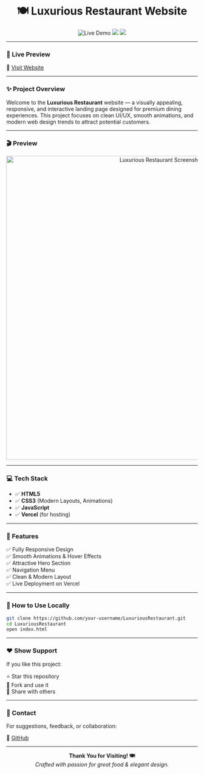 <h1 align="center">🍽️ Luxurious Restaurant Website</h1>

<p align="center">
  <img src="https://img.shields.io/badge/Live-Demo-green?style=for-the-badge&logo=vercel" alt="Live Demo">
  <img src="https://img.shields.io/badge/Responsive-Design-blue?style=for-the-badge">
  <img src="https://img.shields.io/badge/Built%20With-HTML%2C%20CSS%2C%20JS-orange?style=for-the-badge">
</p>

---

### 🌟 Live Preview

🔗 [Visit Website](https://luxuriousrestaurant.vercel.app/)

---

### ✨ Project Overview

Welcome to the **Luxurious Restaurant** website — a visually appealing, responsive, and interactive landing page designed for premium dining experiences. This project focuses on clean UI/UX, smooth animations, and modern web design trends to attract potential customers.

---

### 🎬 Preview

<p align="center">
  <img src="screenshot.png" alt="Luxurious Restaurant Screenshot" width="800">
</p>

---

### 💻 Tech Stack

- ✅ **HTML5**
- ✅ **CSS3** (Modern Layouts, Animations)
- ✅ **JavaScript**
- ✅ **Vercel** (for hosting)

---

### 🚀 Features

✅ Fully Responsive Design  
✅ Smooth Animations & Hover Effects  
✅ Attractive Hero Section  
✅ Navigation Menu  
✅ Clean & Modern Layout  
✅ Live Deployment on Vercel  


---


### 🎯 How to Use Locally

```bash
git clone https://github.com/your-username/LuxuriousRestaurant.git
cd LuxuriousRestaurant
open index.html
```

---


### ❤️ Show Support

If you like this project:

⭐ Star this repository  
🍴 Fork and use it  
🎉 Share with others  

---

### 📧 Contact

For suggestions, feedback, or collaboration:

🔗 [GitHub](https://github.com/astern-t)  

---

<p align="center">
  <b>Thank You for Visiting! 🍽️</b><br>
  <em>Crafted with passion for great food & elegant design.</em>
</p>
